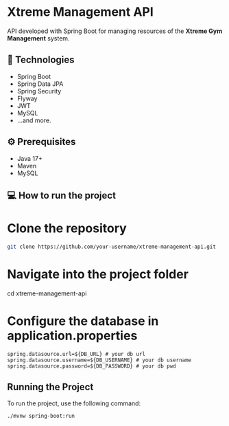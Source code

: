# Xtreme Management API

API developed with Spring Boot for managing resources of the **Xtreme Gym Management** system.

## 🚀 Technologies

- Spring Boot
- Spring Data JPA
- Spring Security
- Flyway
- JWT
- MySQL  
- ...and more.

## ⚙️ Prerequisites

- Java 17+
- Maven
- MySQL

## 💻 How to run the project

# Clone the repository

```bash
git clone https://github.com/your-username/xtreme-management-api.git
```

# Navigate into the project folder
cd xtreme-management-api

# Configure the database in application.properties
```properties
spring.datasource.url=${DB_URL} # your db url
spring.datasource.username=${DB_USERNAME} # your db username
spring.datasource.password=${DB_PASSWORD} # your db pwd
```

## Running the Project

To run the project, use the following command:

```bash
./mvnw spring-boot:run
```
